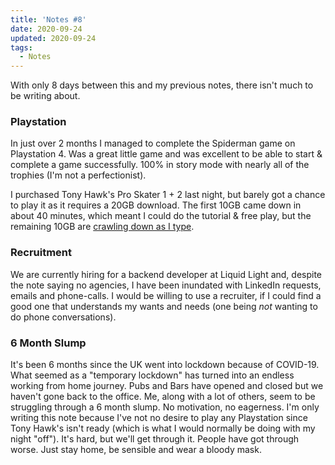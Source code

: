 ```yaml
---
title: 'Notes #8'
date: 2020-09-24
updated: 2020-09-24
tags:
  - Notes
---
```


<p>With only 8 days between this and my previous notes, there isn't much to be writing about.</p>
<h3>Playstation</h3>
<p>In just over 2 months I managed to complete the Spiderman game on Playstation 4. Was a great little game and was excellent to be able to start & complete a game successfully. 100% in story mode with nearly all of the trophies (I'm not a perfectionist).</p>
<p>I purchased Tony Hawk's Pro Skater 1 + 2 last night, but barely got a chance to play it as it requires a 20GB download. The first 10GB came down in about 40 minutes, which meant I could do the tutorial & free play, but the remaining 10GB are <a href="https://twitter.com/mikestreety/status/1309183860094177280">crawling down as I type</a>. </p>
<h3>Recruitment</h3><p>We are currently hiring for a backend developer at Liquid Light and, despite the note saying no agencies, I have been inundated with LinkedIn requests, emails and phone-calls. I would be willing to use a recruiter, if I could find a good one that understands my wants and needs (one being <em>not</em> wanting to do phone conversations).<br></p><h3>6 Month Slump</h3><p>It's been 6 months since the UK went into lockdown because of COVID-19. What seemed as a "temporary lockdown" has turned into an endless working from home journey. Pubs and Bars have opened and closed but we haven't gone back to the office. Me, along with a lot of others, seem to be struggling through a 6 month slump. No motivation, no eagerness. I'm only writing this note because I've not no desire to play any Playstation since Tony Hawk's isn't ready (which is what I would normally be doing with my night "off"). It's hard, but we'll get through it. People have got through worse. Just stay home, be sensible and wear a bloody mask.</p>
